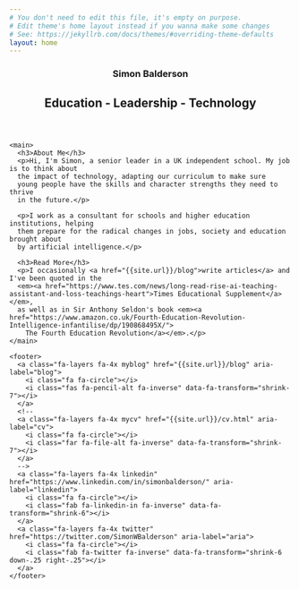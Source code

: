 ```yaml
---
# You don't need to edit this file, it's empty on purpose.
# Edit theme's home layout instead if you wanna make some changes
# See: https://jekyllrb.com/docs/themes/#overriding-theme-defaults
layout: home
---
```


<section class="grid">
  <aside>
  </aside>
  <article>
    <header>
      <h1>Simon Balderson</h1>
      <h2>Education - Leadership - Technology</h2>
    </header>

    <main>
      <h3>About Me</h3>
      <p>Hi, I'm Simon, a senior leader in a UK independent school. My job is to think about
      the impact of technology, adapting our curriculum to make sure
      young people have the skills and character strengths they need to thrive
      in the future.</p>

      <p>I work as a consultant for schools and higher education institutions, helping
      them prepare for the radical changes in jobs, society and education brought about
      by artificial intelligence.</p>

      <h3>Read More</h3>
      <p>I occasionally <a href="{{site.url}}/blog">write articles</a> and I've been quoted in the
      <em><a href="https://www.tes.com/news/long-read-rise-ai-teaching-assistant-and-loss-teachings-heart">Times Educational Supplement</a></em>,
      as well as in Sir Anthony Seldon's book <em><a href="https://www.amazon.co.uk/Fourth-Education-Revolution-Intelligence-infantilise/dp/190868495X/">
        The Fourth Education Revolution</a></em>.</p>
    </main>

    <footer>
      <a class="fa-layers fa-4x myblog" href="{{site.url}}/blog" aria-label="blog">
        <i class="fa fa-circle"></i>
        <i class="fas fa-pencil-alt fa-inverse" data-fa-transform="shrink-7"></i>
      </a>
      <!--
      <a class="fa-layers fa-4x mycv" href="{{site.url}}/cv.html" aria-label="cv">
        <i class="fa fa-circle"></i>
        <i class="far fa-file-alt fa-inverse" data-fa-transform="shrink-7"></i>
      </a>
      -->
      <a class="fa-layers fa-4x linkedin" href="https://www.linkedin.com/in/simonbalderson/" aria-label="linkedin">
        <i class="fa fa-circle"></i>
        <i class="fab fa-linkedin-in fa-inverse" data-fa-transform="shrink-6"></i>
      </a>
      <a class="fa-layers fa-4x twitter" href="https://twitter.com/SimonWBalderson" aria-label="aria">
        <i class="fa fa-circle"></i>
        <i class="fab fa-twitter fa-inverse" data-fa-transform="shrink-6 down-.25 right-.25"></i>
      </a>
    </footer>
  </article>
</section>
